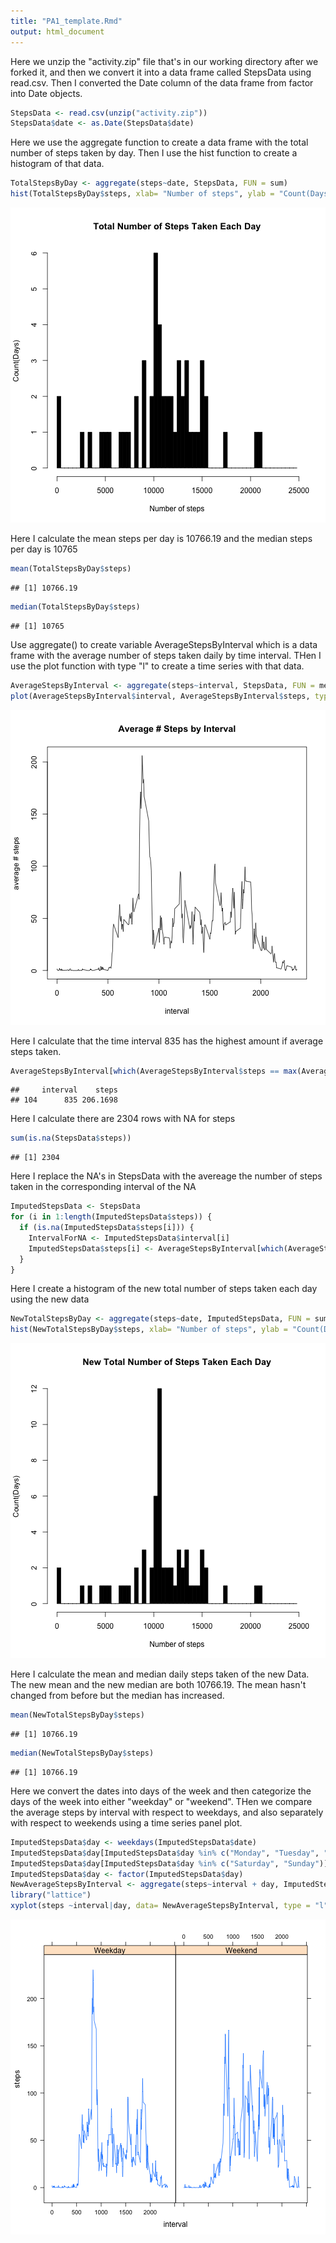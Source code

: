 ```yaml
---
title: "PA1_template.Rmd"
output: html_document
---
```


Here we unzip the "activity.zip" file that's in our working directory after we forked it, and then we convert it into a data frame called StepsData using read.csv.
Then I converted the Date column of the data frame from factor into Date objects.



```r
StepsData <- read.csv(unzip("activity.zip"))
StepsData$date <- as.Date(StepsData$date)
```


Here we use the aggregate function to create a data frame with the total number of steps taken by day. Then I use the hist function to create a histogram of that data.

```r
TotalStepsByDay <- aggregate(steps~date, StepsData, FUN = sum)
hist(TotalStepsByDay$steps, xlab= "Number of steps", ylab = "Count(Days)",main = "Total Number of Steps Taken Each Day", breaks = seq(0,25000, 400), col = "black")
```

![plot of chunk unnamed-chunk-2](figure/unnamed-chunk-2-1.png) 

Here I calculate the mean steps per day is 10766.19 and the median steps per day is 10765

```r
mean(TotalStepsByDay$steps)
```

```
## [1] 10766.19
```

```r
median(TotalStepsByDay$steps)
```

```
## [1] 10765
```

Use aggregate() to create variable AverageStepsByInterval which is a data frame with the average number of steps taken daily by time interval.
THen I use the plot function with type "l" to create a time series with that data.

```r
AverageStepsByInterval <- aggregate(steps~interval, StepsData, FUN = mean)
plot(AverageStepsByInterval$interval, AverageStepsByInterval$steps, type = "l", xlab = "interval", ylab = "average # steps", main = "Average # Steps by Interval")
```

![plot of chunk unnamed-chunk-4](figure/unnamed-chunk-4-1.png) 


Here I calculate that the time interval 835 has the highest amount if average steps taken.

```r
AverageStepsByInterval[which(AverageStepsByInterval$steps == max(AverageStepsByInterval$steps)),]
```

```
##     interval    steps
## 104      835 206.1698
```


Here I calculate there are 2304 rows with NA for steps

```r
sum(is.na(StepsData$steps))
```

```
## [1] 2304
```



Here I replace the NA's in StepsData with the avereage the number of steps taken in the corresponding interval of the NA 

```r
ImputedStepsData <- StepsData
for (i in 1:length(ImputedStepsData$steps)) {
  if (is.na(ImputedStepsData$steps[i])) {
    IntervalForNA <- ImputedStepsData$interval[i]
    ImputedStepsData$steps[i] <- AverageStepsByInterval[which(AverageStepsByInterval$interval == IntervalForNA)[1], 2]
  }
} 
```


Here I create a histogram of the new total number of steps taken each day using the new data

```r
NewTotalStepsByDay <- aggregate(steps~date, ImputedStepsData, FUN = sum)
hist(NewTotalStepsByDay$steps, xlab= "Number of steps", ylab = "Count(Days)",main = "New Total Number of Steps Taken Each Day", breaks = seq(0,25000, 400), col = "black")
```

![plot of chunk unnamed-chunk-8](figure/unnamed-chunk-8-1.png) 

Here I calculate the mean and median daily steps taken of the new Data. The new mean and the new median  are both 10766.19. The mean hasn't changed from before but the median has increased.


```r
mean(NewTotalStepsByDay$steps)
```

```
## [1] 10766.19
```

```r
median(NewTotalStepsByDay$steps)
```

```
## [1] 10766.19
```



Here we convert the dates into days of the week and then categorize the days of the week into either "weekday" or "weekend". THen we compare the average steps by interval with respect to weekdays, and also separately with respect to weekends using a time series panel plot.

```r
ImputedStepsData$day <- weekdays(ImputedStepsData$date)
ImputedStepsData$day[ImputedStepsData$day %in% c("Monday", "Tuesday", "Wednesday", "Thursday", "Friday")] <- "Weekday"
ImputedStepsData$day[ImputedStepsData$day %in% c("Saturday", "Sunday")] <- "Weekend"
ImputedStepsData$day <- factor(ImputedStepsData$day)
NewAverageStepsByInterval <- aggregate(steps~interval + day, ImputedStepsData, FUN = mean)
library("lattice")
xyplot(steps ~interval|day, data= NewAverageStepsByInterval, type = "l")
```

![plot of chunk unnamed-chunk-10](figure/unnamed-chunk-10-1.png) 

